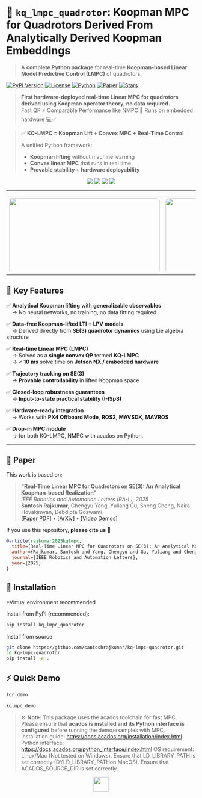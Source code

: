 # 🚁 `kq_lmpc_quadrotor`: Koopman MPC for Quadrotors Derived From Analytically Derived Koopman Embeddings
> A **complete Python package** for real-time **Koopman-based Linear Model Predictive Control (LMPC)** of quadrotors.  

[![PyPI Version](https://img.shields.io/pypi/v/kq-lmpc.svg)](https://pypi.org/project/kq-lmpc/)
[![License](https://img.shields.io/badge/license-MIT-green.svg)](LICENSE)
[![Python](https://img.shields.io/badge/python-3.8+-blue.svg)]()
[![Paper](https://img.shields.io/badge/IEEE-RA--L%202025-red)](media/paper.pdf)
[![Stars](https://img.shields.io/github/stars/santoshrajkumar/kq-lmpc-quadrotor?style=social)]()

> **First hardware-deployed real-time Linear MPC for quadrotors derived using Koopman operator theory,  no data required.**  
> Fast QP ⚡ Comparable Performance like NMPC 🎯 Runs on embedded hardware 💻✅

> ✅ **KQ-LMPC = Koopman Lift + Convex MPC + Real-Time Control**
> 
> A unified Python framework:
> - **Koopman lifting** without machine learning
> - **Convex linear MPC** that runs in real time
> - **Provable stability + hardware deployability**

<p align="center">
  <img src="https://img.shields.io/badge/Koopman-Lifting-blue" />
  <img src="https://img.shields.io/badge/KQ--LMPC-Convex%20MPC-red" />
  <img src="https://img.shields.io/badge/Python-Package-success" />
  <img src="https://img.shields.io/badge/Research-Backed-lightgrey" />
</p>

---

<table align="center">
  <tr>
    <td>
      <img src="media/dg.GIF" height="200px" width="400px" style="border-radius:8px;"/>
    </td>
    <td>
      <img src="media/dg2.GIF" height="200px" width="400px" style="border-radius:8px;"/>
    </td>
  </tr>
</table>



## 🌟 Key Features

✅ **Analytical Koopman lifting** with **generalizable observables**  
&nbsp;&nbsp;&nbsp;&nbsp;→ No neural networks, no training, no data fitting required  

✅ **Data-free Koopman-lifted LTI + LPV models**  
&nbsp;&nbsp;&nbsp;&nbsp;→ Derived directly from **SE(3) quadrotor dynamics** using Lie algebra structure  

✅ **Real-time Linear MPC (LMPC)**  
&nbsp;&nbsp;&nbsp;&nbsp;→ Solved as a **single convex QP** termed **KQ-LMPC**  
&nbsp;&nbsp;&nbsp;&nbsp;→ < **10 ms** solve time on **Jetson NX / embedded hardware**  

✅ **Trajectory tracking on SE(3)**  
&nbsp;&nbsp;&nbsp;&nbsp;→ **Provable controllability** in lifted Koopman space  

✅ **Closed-loop robustness guarantees**  
&nbsp;&nbsp;&nbsp;&nbsp;→ **Input-to-state practical stability (I-ISpS)**  

✅ **Hardware-ready integration**  
&nbsp;&nbsp;&nbsp;&nbsp;→ Works with **PX4 Offboard Mode**, **ROS2**, **MAVSDK**, **MAVROS**  

✅ **Drop-in MPC module**  
&nbsp;&nbsp;&nbsp;&nbsp;→ for both KQ-LMPC, NMPC with acados on Python.

---

## 🧠 Paper

This work is based on:

> **"Real-Time Linear MPC for Quadrotors on SE(3): An Analytical Koopman-based Realization"**  
> *IEEE Robotics and Automation Letters (RA-L), 2025*  
> **Santosh Rajkumar**, Chengyu Yang, Yuliang Gu, Sheng Cheng, Naira Hovakimyan, Debdipta Goswami  
> [[Paper PDF]](media/paper.pdf) • [[ArXiv]](https://arxiv.org/abs/2409.12374) • [[Video Demos]](https://soarpapers.github.io/)

If you use this repository, **please cite us** 🙏

```bibtex
@article{rajkumar2025kqlmpc,
  title={Real-Time Linear MPC for Quadrotors on SE(3): An Analytical Koopman-based Realization},
  author={Rajkumar, Santosh and Yang, Chengyu and Gu, Yuliang and Cheng, Sheng and Hovakimyan, Naira and Goswami, Debdipta},
  journal={IEEE Robotics and Automation Letters},
  year={2025}
}
```
## 🔧 Installation

*Virtual environment recommended

Install from PyPI (recommended):

```bash
pip install kq_lmpc_quadrotor
```

Install from source

```bash
git clone https://github.com/santoshrajkumar/kq-lmpc-quadrotor.git
cd kq-lmpc-quadrotor
pip install -e .
```

## ⚡ Quick Demo
```bash
lqr_demo
```
```bash
kqlmpc_demo
```
> ⚙️ **Note:** This package uses the acados toolchain for fast MPC.  
> Please ensure that **acados is installed and its Python interface is configured** before running the demo/examples with MPC.  
> Installation guide: https://docs.acados.org/installation/index.html
> Python interface: https://docs.acados.org/python_interface/index.html
> OS requirement: Linux/Mac (Not tested on Windows).
> Ensure that LD_LIBRARY_PATH is set correctly (DYLD_LIBRARY_PATHon MacOS).
> Ensure that ACADOS_SOURCE_DIR is set correctly.

<p align="center">
  <a href="https://colab.research.google.com/github/santoshrajkumar/kq-lmpc-quadrotor/blob/main/notebooks/kq_lmpc_demo.ipynb">
    <img src="https://img.shields.io/badge/Launch%20Demo-Colab-blue?logo=googlecolab&style=for-the-badge" height="40">
  </a>
</p>
